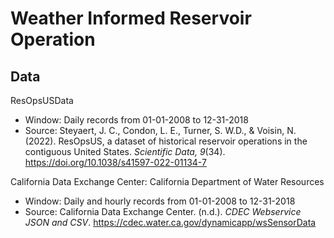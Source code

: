 Weather Informed Reservoir Operation
=====

Data
----
ResOpsUSData

- Window: Daily records from 01-01-2008 to 12-31-2018 
- Source: Steyaert, J. C., Condon, L. E., Turner, S. W.D., & Voisin, N. (2022). ResOpsUS, a dataset of historical reservoir operations in the contiguous United States. *Scientific Data, 9*(34). https://doi.org/10.1038/s41597-022-01134-7

California Data Exchange Center: California Department of Water Resources

- Window: Daily and hourly records from 01-01-2008 to 12-31-2018 
- Source: California Data Exchange Center. (n.d.). *CDEC Webservice JSON and CSV*. https://cdec.water.ca.gov/dynamicapp/wsSensorData

